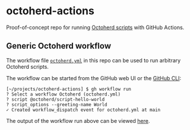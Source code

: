 # octoherd-actions

Proof-of-concept repo for running [Octoherd scripts](https://github.com/octoherd/octoherd) with GitHub Actions.

## Generic Octoherd workflow

The workflow file [`octoherd.yml`](https://github.com/robvanderleek/octoherd-actions/blob/main/.github/workflows/octoherd.yml) in this repo can be used to run
arbitrary Octoherd scripts.

The workflow can be started from the GitHub web UI or the [GitHub CLI](https://cli.github.com/):

```
[~/projects/octoherd-actions] $ gh workflow run
? Select a workflow Octoherd (octoherd.yml)
? script @octoherd/script-hello-world
? script_options --greeting-name World
✓ Created workflow_dispatch event for octoherd.yml at main
``` 

The output of the workflow run above can be viewed [here](https://github.com/robvanderleek/octoherd-actions/runs/5740114119?check_suite_focus=true).
